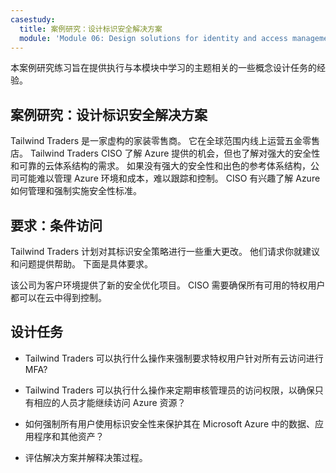 ```yaml
---
casestudy:
  title: 案例研究：设计标识安全解决方案
  module: 'Module 06: Design solutions for identity and access management'
---
```

本案例研究练习旨在提供执行与本模块中学习的主题相关的一些概念设计任务的经验。

## 案例研究：设计标识安全解决方案

Tailwind Traders 是一家虚构的家装零售商。 它在全球范围内线上运营五金零售店。 Tailwind Traders CISO 了解 Azure 提供的机会，但也了解对强大的安全性和可靠的云体系结构的需求。 如果没有强大的安全性和出色的参考体系结构，公司可能难以管理 Azure 环境和成本，难以跟踪和控制。 CISO 有兴趣了解 Azure 如何管理和强制实施安全性标准。

## 要求：条件访问

Tailwind Traders 计划对其标识安全策略进行一些重大更改。 他们请求你就建议和问题提供帮助。 下面是具体要求。

该公司为客户环境提供了新的安全优化项目。 CISO 需要确保所有可用的特权用户都可以在云中得到控制。

## 设计任务

* Tailwind Traders 可以执行什么操作来强制要求特权用户针对所有云访问进行 MFA?

* Tailwind Traders 可以执行什么操作来定期审核管理员的访问权限，以确保只有相应的人员才能继续访问 Azure 资源？

* 如何强制所有用户使用标识安全性来保护其在 Microsoft Azure 中的数据、应用程序和其他资产？

* 评估解决方案并解释决策过程。

